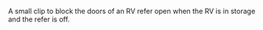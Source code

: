 A small clip to block the doors of an RV refer open when the RV is in storage
and the refer is off.
